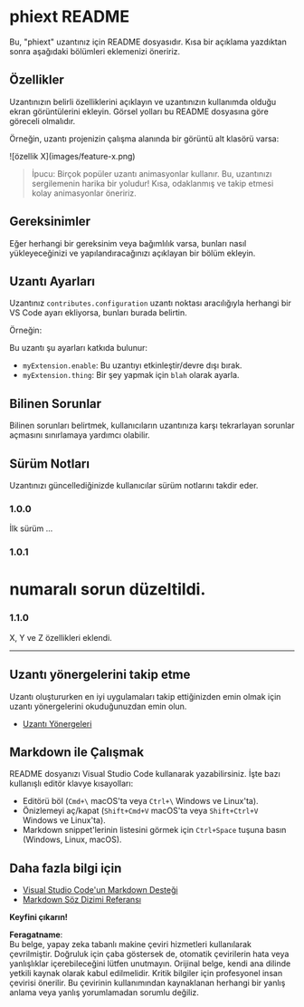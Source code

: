 # phiext README

Bu, "phiext" uzantınız için README dosyasıdır. Kısa bir açıklama yazdıktan sonra aşağıdaki bölümleri eklemenizi öneririz.

## Özellikler

Uzantınızın belirli özelliklerini açıklayın ve uzantınızın kullanımda olduğu ekran görüntülerini ekleyin. Görsel yolları bu README dosyasına göre göreceli olmalıdır.

Örneğin, uzantı projenizin çalışma alanında bir görüntü alt klasörü varsa:

\!\[özellik X\]\(images/feature-x.png\)

> İpucu: Birçok popüler uzantı animasyonlar kullanır. Bu, uzantınızı sergilemenin harika bir yoludur! Kısa, odaklanmış ve takip etmesi kolay animasyonlar öneririz.

## Gereksinimler

Eğer herhangi bir gereksinim veya bağımlılık varsa, bunları nasıl yükleyeceğinizi ve yapılandıracağınızı açıklayan bir bölüm ekleyin.

## Uzantı Ayarları

Uzantınız `contributes.configuration` uzantı noktası aracılığıyla herhangi bir VS Code ayarı ekliyorsa, bunları burada belirtin.

Örneğin:

Bu uzantı şu ayarları katkıda bulunur:

* `myExtension.enable`: Bu uzantıyı etkinleştir/devre dışı bırak.
* `myExtension.thing`: Bir şey yapmak için `blah` olarak ayarla.

## Bilinen Sorunlar

Bilinen sorunları belirtmek, kullanıcıların uzantınıza karşı tekrarlayan sorunlar açmasını sınırlamaya yardımcı olabilir.

## Sürüm Notları

Uzantınızı güncellediğinizde kullanıcılar sürüm notlarını takdir eder.

### 1.0.0

İlk sürüm ...

### 1.0.1

# numaralı sorun düzeltildi.

### 1.1.0

X, Y ve Z özellikleri eklendi.

---

## Uzantı yönergelerini takip etme

Uzantı oluştururken en iyi uygulamaları takip ettiğinizden emin olmak için uzantı yönergelerini okuduğunuzdan emin olun.

* [Uzantı Yönergeleri](https://code.visualstudio.com/api/references/extension-guidelines)

## Markdown ile Çalışmak

README dosyanızı Visual Studio Code kullanarak yazabilirsiniz. İşte bazı kullanışlı editör klavye kısayolları:

* Editörü böl (`Cmd+\` macOS'ta veya `Ctrl+\` Windows ve Linux'ta).
* Önizlemeyi aç/kapat (`Shift+Cmd+V` macOS'ta veya `Shift+Ctrl+V` Windows ve Linux'ta).
* Markdown snippet'lerinin listesini görmek için `Ctrl+Space` tuşuna basın (Windows, Linux, macOS).

## Daha fazla bilgi için

* [Visual Studio Code'un Markdown Desteği](http://code.visualstudio.com/docs/languages/markdown)
* [Markdown Söz Dizimi Referansı](https://help.github.com/articles/markdown-basics/)

**Keyfini çıkarın!**

**Feragatname**:  
Bu belge, yapay zeka tabanlı makine çeviri hizmetleri kullanılarak çevrilmiştir. Doğruluk için çaba göstersek de, otomatik çevirilerin hata veya yanlışlıklar içerebileceğini lütfen unutmayın. Orijinal belge, kendi ana dilinde yetkili kaynak olarak kabul edilmelidir. Kritik bilgiler için profesyonel insan çevirisi önerilir. Bu çevirinin kullanımından kaynaklanan herhangi bir yanlış anlama veya yanlış yorumlamadan sorumlu değiliz.